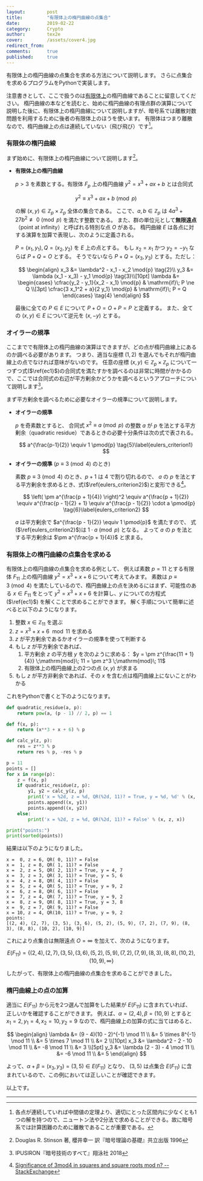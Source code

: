 ```yaml
---
layout:        post
title:         "有限体上の楕円曲線の点集合"
date:          2019-02-22
category:      Crypto
author:        tex2e
cover:         /assets/cover4.jpg
redirect_from:
comments:      true
published:     true
---
```


有限体上の楕円曲線の点集合を求める方法について説明します。
さらに点集合を求めるプログラムをPythonで実装します。

注意書きとして、ここで扱うのは<u>有限体上</u>の楕円曲線であることに留意してください。
楕円曲線の本などを読むと、始めに楕円曲線の有理点群の演算について説明した後に、有限体上の楕円曲線について説明しますが、暗号系では離散対数問題を利用するために後者の有限体上のほうを使います。
有限体はつまり離散なので、楕円曲線上の点は連続していない（飛び飛び）です[^1]。


### 有限体の楕円曲線

まず始めに、有限体上の楕円曲線について説明します[^DRS]。

- **有限体上の楕円曲線**

    $p > 3$ を素数とする。有限体 $F_p$ 上の楕円曲線 $y^2 = x^3 + ax + b$ とは合同式

    $$
    y^2 \equiv x^3 + ax + b \pmod{p}
    \tag{1}\label{ec1}
    $$

    の解 $(x,y) \in \mathbb{Z}_p \times \mathbb{Z}_p$ 全体の集合である。
    ここで、$a,b \in \mathbb{Z}_p$ は $4a^3 + 27b^2 \not\equiv 0 \pmod{p}$ を満たす整数である。
    また、群の単位元として**無限遠点**（point at infinity）と呼ばれる特別な点 $O$ がある。
    楕円曲線 $E$ は各点に対する演算を加算で表現し、次のように定義される。

    $P = (x_1, y_1), Q = (x_2, y_2)$ を $E$ 上の点とする。
    もし $x_2 = x_1$ かつ $y_2 = -y_1$ ならば $P + Q = O$ とする。
    そうでないなら $P + Q = (x_3, y_3)$ とする。ただし：

    $$
    \begin{align}
      x_3 &= \lambda^2 - x_1 - x_2     \mod{p} \tag{2}\\
      y_3 &= \lambda (x_1 - x_3) - y_1 \mod{p} \tag{3}\\[10pt]
      \lambda &= \begin{cases}
        \cfrac{y_2 - y_1}{x_2 - x_1} \mod{p} & \mathrm{if}\; P \ne Q \\[3pt]
        \cfrac{3 x_1^2 + a}{2 y_1}   \mod{p} & \mathrm{if}\; P = Q
      \end{cases}
      \tag{4}
    \end{align}
    $$

    最後に全ての $P \in E$ について $P + O = O + P = P$ と定義する。
    また、全ての $(x,y) \in E$ について逆元を $(x,-y)$ とする。


### オイラーの規準

ここまでで有限体上の楕円曲線の演算はできますが、どの点が楕円曲線上にあるのか調べる必要があります。
つまり、適当な座標 $(1,2)$ を選んでもそれが楕円曲線上の点でなければ意味がないのです。
任意の座標 $(x, y) \in \mathbb{Z}_p \times \mathbb{Z}_p$ について一つずつ式($\ref{ec1}$)の合同式を満たすかを調べるのは非常に時間がかかるので、ここでは合同式の右辺が平方剰余かどうかを調べるというアプローチについて説明します[^IPUSIRON]。

まず平方剰余を調べるために必要なオイラーの規準について説明します。

- **オイラーの規準**

    $p$ を奇素数とすると、
    合同式 $x^2 \equiv a \pmod{p}$ の整数 $a$ が $p$ を法とする平方剰余（quadratic residue）であるときの必要十分条件は次の式で表される。

    $$
    a^{\frac{p-1}{2}} \equiv 1 \pmod{p}
    \tag{5}\label{eulers_criterion1}
    $$

- **オイラーの規準** ($p \equiv 3 \pmod{4}$ のとき)

    素数 $p \equiv 3 \pmod{4}$ のとき、$p+1$ は 4 で割り切れるので、
    $a$ の $p$ を法とする平方剰余を求めるとき、式($\ref{eulers_criterion2}$)と変形できる[^3mod4]。

    $$
    \left( \pm a^{\frac{p + 1}{4}} \right)^2
    \equiv a^{\frac{p + 1}{2}}
    \equiv a^{\frac{p - 1}{2} + 1}
    \equiv a^{\frac{p - 1}{2}} \cdot a \pmod{p}
    \tag{6}\label{eulers_criterion2}
    $$

    $a$ は平方剰余で $a^{\frac{p - 1}{2}} \equiv 1 \pmod{p}$ を満たすので、
    式($\ref{eulers_criterion2}$)は $1 \cdot a \pmod{p}$ となる。
    よって $a$ の $p$ を法とする平方剰余は $\pm a^{\frac{p + 1}{4}}$ と求まる。


### 有限体上の楕円曲線の点集合を求める

有限体上の楕円曲線の点集合を求める例として、
例えば素数 $p = 11$ とする有限体 $F_{11}$ 上の楕円曲線 $y^2 = x^3 + x + 6$ について考えてみます。
素数は $p \equiv 3 \pmod{4}$ を満たしているので、楕円曲線上の点を決めるにはまず、可能性のある $x \in F_{11}$ をとって $y^2 = x^3 + x + 6$ を計算し、$y$ についての方程式 ($\ref{ec1}$) を解くことで求めることができます。
解く手順について簡単に述べると以下のようになります。

1. 整数 $x \in \mathbb{Z}_{11}$ を選ぶ
2. $z = x^3 + x + 6 \mod{11}$ を求める
3. $z$ が平方剰余であるかオイラーの規準を使って判断する
4. もし $z$ が平方剰余であれば、
    1. 平方剰余 $z$ の平方根 $y$ を次のように求める：
        $y = \pm z^{\frac{11 + 1}{4}} \;\mathrm{mod}\; 11 = \pm z^3 \;\mathrm{mod}\; 11$
    2. 有限体上の楕円曲線上の2つの点 $(x, y)$ が求まる
4. もし $z$ が平方非剰余であれば、その $x$ を含む点は楕円曲線上にないことがわかる

これをPythonで書くと下のようになります。

```python
def quadratic_residue(a, p):
    return pow(a, (p - 1) // 2, p) == 1

def f(x, p):
    return (x**3 + x + 6) % p

def calc_y(z, p):
    res = z**3 % p
    return res % p, -res % p

p = 11
points = []
for x in range(p):
    z = f(x, p)
    if quadratic_residue(z, p):
        y1, y2 = calc_y(z, p)
        print('x = %2d, z = %d, QR(%2d, 11)? = True, y = %d, %d' % (x, z, x, y1, y2))
        points.append((x, y1))
        points.append((x, y2))
    else:
        print('x = %2d, z = %d, QR(%2d, 11)? = False' % (x, z, x))

print("points:")
print(sorted(points))
```

結果は以下のようになりました。

```
x =  0, z = 6, QR( 0, 11)? = False
x =  1, z = 8, QR( 1, 11)? = False
x =  2, z = 5, QR( 2, 11)? = True, y = 4, 7
x =  3, z = 3, QR( 3, 11)? = True, y = 5, 6
x =  4, z = 8, QR( 4, 11)? = False
x =  5, z = 4, QR( 5, 11)? = True, y = 9, 2
x =  6, z = 8, QR( 6, 11)? = False
x =  7, z = 4, QR( 7, 11)? = True, y = 9, 2
x =  8, z = 9, QR( 8, 11)? = True, y = 3, 8
x =  9, z = 7, QR( 9, 11)? = False
x = 10, z = 4, QR(10, 11)? = True, y = 9, 2
points:
[(2, 4), (2, 7), (3, 5), (3, 6), (5, 2), (5, 9), (7, 2), (7, 9), (8, 3), (8, 8), (10, 2), (10, 9)]
```

これにより点集合は無限遠点 $O = \infty$ を加えて、次のようになります。

$$
E(F_{11}) = \{(2,4), (2,7), (3,5), (3,6), (5,2), (5,9), (7,2), (7,9), (8,3), (8,8), (10,2), (10,9), \infty\}
$$

したがって、有限体上の楕円曲線の点集合を求めることができました。


### 楕円曲線上の点の加算

適当に $E(F_{11})$ から元を2つ選んで加算をした結果が $E(F_{11})$ に含まれていれば、
正しいかを確認することができます。
例えば、$\alpha = (2,4),\, \beta = (10,9)$ とすると
$x_1 = 2,\, y_1 = 4,\, x_2 = 10,\, y_2 = 9$ なので、楕円曲線上の加算の式に当てはめると、

$$
\begin{align}
  \lambda &= (9 - 4)(10 - 2)^{-1} \mod 11 \\
          &= 5 \times 8^{-1} \mod 11 \\
          &= 5 \times 7 \mod 11 \\
          &= 2 \\[10pt]
  x_3 &= \lambda^2 - 2 - 10 \mod 11 \\
      &= -8 \mod 11 \\
      &= 3 \\[5pt]
  y_3 &= \lambda (2 - 3) - 4 \mod 11 \\
      &= -6 \mod 11 \\
      &= 5
\end{align}
$$

よって、$\alpha + \beta = (x_3, y_3) = (3, 5) \in E(F_{11})$ となり、
$(3,5)$ は点集合 $E(F_{11})$ に含まれているので、この例においては正しいことが確認できます。

以上です。

-----

[^1]: 各点が連続していれば中間値の定理より、適切にとった区間内に少なくとも1つの解を持つので、ニュートン法や2分法で求めることができる。故に暗号系では計算困難のために離散であることが重要である。
[^DRS]: Douglas R. Stinson 著, 櫻井幸一 訳『暗号理論の基礎』共立出版 1996
[^IPUSIRON]: IPUSIRON『暗号技術のすべて』翔泳社 2018
[^Legendre]: [Legendre symbol -- Wikipedia](https://en.wikipedia.org/wiki/Legendre_symbol)
[^3mod4]: [Significance of 3mod4 in squares and square roots mod n? -- StackExchange](https://crypto.stackexchange.com/questions/20993/significance-of-3mod4-in-squares-and-square-roots-mod-n)
